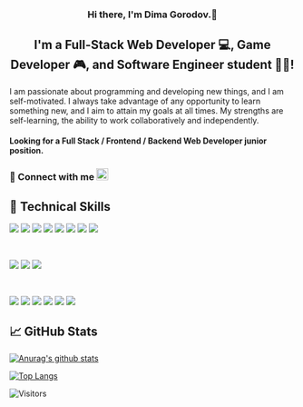<h3 align="center">
Hi there, I'm Dima Gorodov.👋
</h3>


<h2 align="center">
I'm a Full-Stack Web Developer 💻, Game Developer 🎮, and Software Engineer student 👨‍🎓!
</h2> 

I am passionate about programming and developing new things, and I am self-motivated. I always take advantage of any opportunity to learn something new, and I aim to attain my goals at all times. My strengths are self-learning, the ability to work collaboratively and independently.

#### Looking for a Full Stack / Frontend / Backend Web Developer junior position.

### 🤝 Connect with me <a href="https://www.linkedin.com/in/dmitriy-gorodov-b0770120b/"><img justify="center" src="https://raw.githubusercontent.com/yushi1007/yushi1007/main/images/linkedin.svg" alt="Yu Shi | LinkedIn" width="21px"/></a>

<!--## 🔭 I'm currently working on

- My old projects
- Restaurant Recommendation App (React-Native)
- Mobile + Desktop Spotify Clone (Working on it soon...)
- My next blog
- My CSS skill

## 🌱 I'm currently learning

- 📱 React Native
- Firebase
- React Context API
- Styled Components  -->

## 💼 Technical Skills

![](https://img.shields.io/badge/Code-React-informational?style=flat&logo=react&color=61DAFB)
![](https://img.shields.io/badge/Code-Redux-informational?style=flat&logo=Redux&color=764ABC)
![](https://img.shields.io/badge/Code-JavaScript-informational?style=flat&logo=JavaScript&color=F7DF1E)
![](https://img.shields.io/badge/Code-TypeScript-informational?style=flat&logo=TypeScript&color=007ACC)
![](https://img.shields.io/badge/Code-C%23-informational?style=flat&logo=CSharp&color=239120)
![](https://img.shields.io/badge/Code-C++-informational?style=flat&logo=CPlusPlus&color=00599C)
![](https://img.shields.io/badge/Code-HTML5-informational?style=flat&logo=HTML5&color=E34F26)
![](https://img.shields.io/badge/Code-PostgreSQL-informational?style=flat&logo=PostgreSQL&color=336791)

</br>

![](https://img.shields.io/badge/Style-Bootstrap-informational?style=flat&logo=Bootstrap&color=7952B3)
![](https://img.shields.io/badge/Style-CSS3-informational?style=flat&logo=CSS3&color=1572B6)
![](https://img.shields.io/badge/Style-styled--components-informational?style=flat&logo=styled-components&color=DB7093)


</br>

![](https://img.shields.io/badge/Tools-Figma-informational?style=flat&logo=Figma&color=F24E1E)
![](https://img.shields.io/badge/Tools-NPM-informational?style=flat&logo=NPM&color=CB3837)
![](https://img.shields.io/badge/Tools-GoogleCloud-informational?style=flat&logo=GoogleCloud&color=4285F4)
![](https://img.shields.io/badge/Tools-MongoDB-informational?style=flat&logo=MongoDB&color=4EA94B)
![](https://img.shields.io/badge/Tools-Git-informational?style=flat&logo=Git&color=F05032)
![](https://img.shields.io/badge/Tools-GitHub-informational?style=flat&logo=GitHub&color=181717)

## 📈 GitHub Stats 

[![Anurag's github stats](https://github-readme-stats.vercel.app/api?username=ScorpioXKiller)](https://github.com/ScorpioXKiller)

[![Top Langs](https://github-readme-stats.vercel.app/api/top-langs/?username=ScorpioXKiller&layout=compact)](https://github.com/ScorpioXKiller)

![Visitors](https://visitor-badge.glitch.me/badge?page_id=ScorpioXKiller.ScorpioXKiller)
